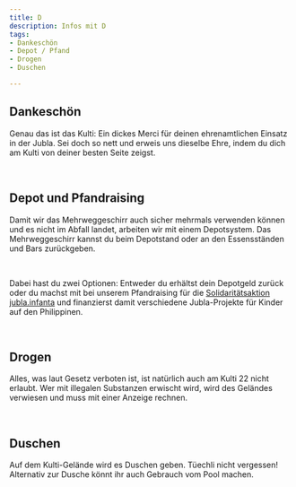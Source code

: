 ```yaml
---
title: D
description: Infos mit D
tags:
- Dankeschön
- Depot / Pfand
- Drogen
- Duschen

---
```

## Dankeschön
Genau das ist das Kulti: Ein dickes Merci für deinen ehrenamtlichen Einsatz in der Jubla. Sei doch so nett und erweis uns dieselbe Ehre, indem du dich am Kulti von deiner besten Seite zeigst.

<br />

## Depot und Pfandraising
Damit wir das Mehrweggeschirr auch sicher mehrmals verwenden können und es nicht im Abfall landet, arbeiten wir mit einem Depotsystem. Das Mehrweggeschirr kannst du beim Depotstand oder an den Essensständen und Bars zurückgeben.

<br />

Dabei hast du zwei Optionen: Entweder du erhältst dein Depotgeld zurück oder du machst mit bei unserem Pfandraising für die [Solidaritätsaktion jubla.infanta](https://www.jubla.ch/aktuelles/projekte/jublainfanta) und finanzierst damit verschiedene Jubla-Projekte für Kinder auf den Philippinen.

<br />

## Drogen
Alles, was laut Gesetz verboten ist, ist natürlich auch am Kulti 22 nicht erlaubt. Wer mit illegalen Substanzen erwischt wird, wird des Geländes verwiesen und muss mit einer Anzeige rechnen.

<br />

## Duschen
Auf dem Kulti-Gelände wird es Duschen geben. Tüechli nicht vergessen! Alternativ zur Dusche könnt ihr auch Gebrauch vom Pool machen.